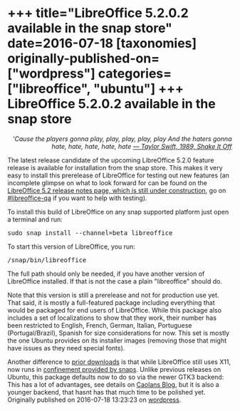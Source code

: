 +++
title="LibreOffice 5.2.0.2 available in the snap store"
date=2016-07-18
[taxonomies]
originally-published-on=["wordpress"]
categories=["libreoffice", "ubuntu"]
+++
LibreOffice 5.2.0.2 available in the snap store
===============================================

<p style="text-align:right;"><em>'Cause the players gonna play, play, play, play, play</em>
<em> And the haters gonna hate, hate, hate, hate, hate</em>
<em><a href="https://www.youtube.com/watch?v=nfWlot6h_JM">— Taylor Swift, 1989, Shake It Off</a></em></p>
The latest release candidate of the upcoming LibreOffice 5.2.0 feature release is available for installation from the snap store. This makes it very easy to install this prerelease of LibreOffice for testing out new features (an incomplete glimpse on what to look forward for can be found on the <a href="https://wiki.documentfoundation.org/ReleaseNotes/5.2">LibreOffice 5.2 release notes page, which is still under construction</a>, go on <a href="https://wiki.documentfoundation.org/QA/IRC">#libreoffice-qa</a> if you want to help with testing).

To install this build of LibreOffice on any snap supported platform just open a terminal and run:
<pre>sudo snap install --channel=beta libreoffice</pre>
To start this version of LibreOffice, you run:
<pre>/snap/bin/libreoffice</pre>
The full path should only be needed, if you have another version of LibreOffice installed. If that is not the case a plain "libreoffice" should do.

Note that this version is still a prerelease and not for production use yet. That said, it is mostly a full-featured package including everything that would be packaged for end users of LibreOffice. While this package also includes a set of localizations to show that they work, their number has been restricted to English, French, German, Italian, Portuguese (Portugal/Brazil), Spanish for size considerations for now. This set is mostly the one Ubuntu provides on its installer images (removing those that might have issues as they need special fonts).

Another difference to <a href="https://skyfromme.wordpress.com/2016/06/14/libreoffice-5-2-0-beta2-as-a-snap-package/">prior downloads</a> is that while LibreOffice still uses X11, now runs in <a href="https://insights.ubuntu.com/2016/05/04/security-confinement-in-ubuntu-core/">confinement provided by snaps</a>. Unlike previous releases on Ubuntu, this package defaults now to do so via the newer GTK3 backend: This has a lot of advantages, see details on <a href="http://caolanm.blogspot.de/">Caolans Blog</a>, but it is also a younger backend, that hasnt has that much time to be polished yet.
Originally published on 2016-07-18 13:23:23 on [wordpress](https://skyfromme.wordpress.com/2016/07/18/libreoffice-5-2-0-2-available-in-the-snap-store/).
